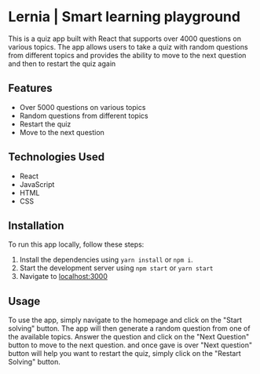 # Lernia | Smart learning playground

This is a quiz app built with React that supports over 4000 questions on various topics. The app allows users to take a quiz with random questions from different topics and provides the ability to move to the next question and then to restart the quiz again

## Features

- Over 5000 questions on various topics
- Random questions from different topics
- Restart the quiz
- Move to the next question

## Technologies Used

- React
- JavaScript
- HTML
- CSS

## Installation

To run this app locally, follow these steps:

1. Install the dependencies using `yarn install` or `npm i`.
2. Start the development server using `npm start` or `yarn start`
3. Navigate to [localhost:3000](http://localhost:3000)

## Usage

To use the app, simply navigate to the homepage and click on the "Start solving" button. The app will then generate a random question from one of the available topics. Answer the question and click on the "Next Question" button to move to the next question. and once gave is over "Next question" button will help you want to restart the quiz, simply click on the "Restart Solving" button.
